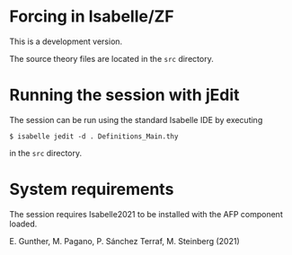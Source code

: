 Forcing in Isabelle/ZF
======================

This is a development version.

The source theory files are located in the `src` directory.

Running the session with jEdit
==============================

The session can be run using the standard Isabelle IDE by
executing
```
$ isabelle jedit -d . Definitions_Main.thy
```
in the `src` directory. 


System requirements
===================

The session requires Isabelle2021 to be installed with the
AFP component loaded.


E. Gunther, M. Pagano, P. Sánchez Terraf, M. Steinberg (2021)
